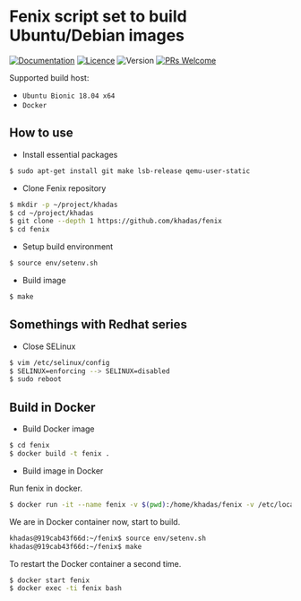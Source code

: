 # Fenix script set to build Ubuntu/Debian images

[![Documentation](https://img.shields.io/badge/Documentation-Reference-blue.svg)](https://docs.khadas.com/vim1/FenixScript.html)
[![Licence](https://img.shields.io/badge/Licence-GPL--2.0-brightgreen.svg)](https://github.com/khadas/fenix/blob/master/LICENSE)
![Version](https://img.shields.io/badge/Version-v0.8.1-blue.svg)
[![PRs Welcome](https://img.shields.io/badge/PRs-welcome-brightgreen.svg)](https://github.com/khadas/fenix/pulls)

Supported build host:

* `Ubuntu Bionic 18.04 x64`
* `Docker`

## How to use

* Install essential packages

```bash
$ sudo apt-get install git make lsb-release qemu-user-static
```

* Clone Fenix repository

```bash
$ mkdir -p ~/project/khadas
$ cd ~/project/khadas
$ git clone --depth 1 https://github.com/khadas/fenix
$ cd fenix
```

* Setup build environment

```bash
$ source env/setenv.sh
```

* Build image

```bash
$ make
```

## Somethings with Redhat series

* Close SELinux

```bash
$ vim /etc/selinux/config
$ SELINUX=enforcing --> SELINUX=disabled
$ sudo reboot
```

## Build in Docker

* Build Docker image

```bash
$ cd fenix
$ docker build -t fenix .
```

* Build image in Docker

 Run fenix in docker.

```bash
$ docker run -it --name fenix -v $(pwd):/home/khadas/fenix -v /etc/localtime:/etc/localtime:ro -v /etc/timezone:/etc/timezone:ro --privileged --device=/dev/loop0:/dev/loop0 --cap-add SYS_ADMIN fenix
```

 We are in Docker container now, start to build.

```bash
khadas@919cab43f66d:~/fenix$ source env/setenv.sh
khadas@919cab43f66d:~/fenix$ make
```

To restart the Docker container a second time.

```bash
$ docker start fenix
$ docker exec -ti fenix bash
```
